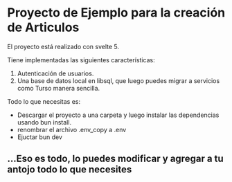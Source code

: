 # Proyecto de Ejemplo para la creación de Articulos 

El proyecto está realizado con svelte 5.

Tiene implementadas las siguientes características:

1.  Autenticación de usuarios.
2.  Una base de datos local en libsql, que luego puedes migrar a servicios como Turso
    manera sencilla.

Todo lo que necesitas es: 
  -  Descargar el proyecto a una carpeta y luego instalar las dependencias usando bun install.
  -  renombrar el archivo .env_copy a .env
  -  Ejuctar bun dev

  
## ...Eso es todo, lo puedes modificar y agregar a tu antojo todo lo que necesites